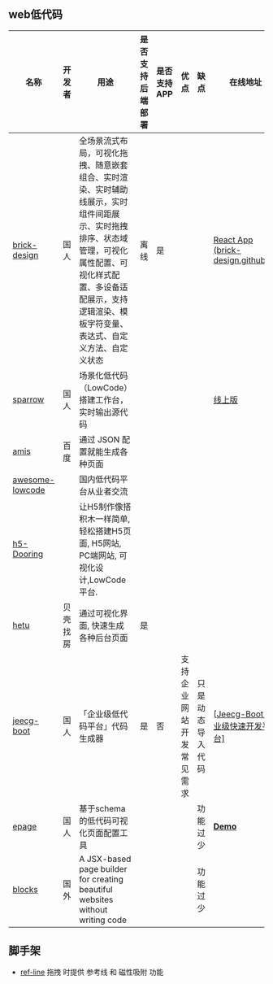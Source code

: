 ## web低代码

| 名称                                                         | 开发者   | 用途                                                         | 是否支持后端部署 | 是否支持APP | 优点                     | 缺点             | 在线地址                                                     |
| ------------------------------------------------------------ | -------- | ------------------------------------------------------------ | ---------------- | ----------- | ------------------------ | ---------------- | ------------------------------------------------------------ |
| [brick-design](https://github.com/brick-design/brick-design) | 国人     | 全场景流式布局，可视化拖拽、随意嵌套组合、实时渲染、实时辅助线展示，实时组件间距展示、实时拖拽排序、状态域管理，可视化属性配置、可视化样式配置、多设备适配展示，支持逻辑渲染、模板字符变量、表达式、自定义方法、自定义状态 | 离线             | 是          |                          |                  | [React App (brick-design.github.io)](https://brick-design.github.io/brick-design/) |
| [sparrow](https://github.com/sparrow-js/sparrow)             | 国人     | 场景化低代码（LowCode）搭建工作台，实时输出源代码            |                  |             |                          |                  | [线上版](https://sparrow-js.github.io/sparrow-online/https://sparrow-js.github.io/sparrow-online/) |
| [amis](https://github.com/baidu/amis)                        | 百度     | 通过 JSON 配置就能生成各种页面                               |                  |             |                          |                  |                                                              |
| [awesome-lowcode](https://github.com/taowen/awesome-lowcode) |          | 国内低代码平台从业者交流                                     |                  |             |                          |                  |                                                              |
| [h5-Dooring](https://github.com/MrXujiang/h5-Dooring)        |          | 让H5制作像搭积木一样简单, 轻松搭建H5页面, H5网站, PC端网站, 可视化设计,LowCode平台. |                  |             |                          |                  |                                                              |
| [hetu](https://github.com/LianjiaTech/hetu)                  | 贝壳找房 | 通过可视化界面, 快速生成各种后台页面                         | 是               |             |                          |                  |                                                              |
| [jeecg-boot](https://github.com/zhangdaiscott/jeecg-boot)    | 国人     | 「企业级低代码平台」代码生成器                               | 是               | 否          | 支持企业网站开发常见需求 | 只是动态导入代码 | [[Jeecg-Boot 企业级快速开发平台]](http://boot.jeecg.com/online/desform) |
| [epage](https://github.com/didi/epage)                       | 国人     | 基于schema的低代码可视化页面配置工具                         |                  |             |                          | 功能过少         | **[Demo](http://epage.didichuxing.com/examples/epage.html)** |
| [blocks](https://github.com/blocks/blocks)                   | 国外     | A JSX-based page builder for creating beautiful websites without writing code |                  |             |                          | 功能过少         |                                                              |



## 脚手架

- [ref-line](https://github.com/think2011/ref-line) 拖拽 时提供 参考线 和 磁性吸附 功能 